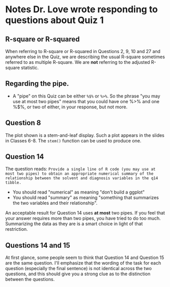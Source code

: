 # Notes Dr. Love wrote responding to questions about Quiz 1

## R-square or R-squared

When referring to R-square or R-squared in Questions 2, 9, 10 and 27 and anywhere else in the Quiz, we are describing the usual R-square sometimes referred to as multiple R-square. We are **not** referring to the adjusted R-square statistic.

## Regarding the pipe.

- A "pipe" on this Quiz can be either `%$%` or `%>%`. So the phrase "you may use at most two pipes" means that you could have one %>% and one %$%, or two of either, in your response, but not more.

## Question 8

The plot shown is a stem-and-leaf display. Such a plot appears in the slides in Classes 6-8. The `stem()` function can be used to produce one.

## Question 14

The question reads: `Provide a single line of R code (you may use at most two pipes) to obtain an appropriate numerical summary
of the relationship between the solvent and diagnosis variables in the q14 tibble.`

- You should read "numerical" as meaning "don't build a ggplot"
- You should read "summary" as meaning "something that summarizes the two variables and their relationship".

An acceptable result for Question 14 uses **at most** two pipes. If you feel that your answer requires more than two pipes, you have tried to do too much. Summarizing the data as they are is a smart choice in light of that restriction.

## Questions 14 and 15

At first glance, some people seem to think that Question 14 and Question 15 are the same question. I'll emphasize that the wording of the task for each question (especially the final sentence) is not identical across the two questions, and this should give you a strong clue as to the distinction between the questions.


